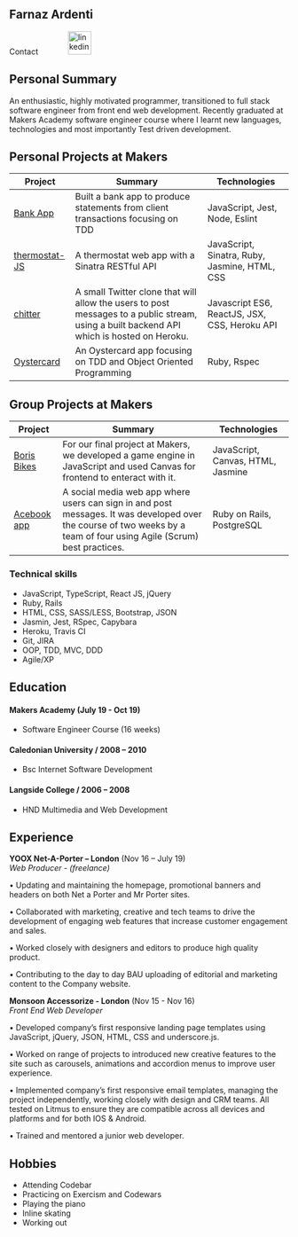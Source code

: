 ## Farnaz Ardenti

Contact
<a href="https://www.linkedin.com/in/farnaz-ardenti-405103a5/">
<img src="https://www.iconfinder.com/data/icons/free-social-icons/67/linkedin_circle_color-512.png" alt="linkedin" hspace="50" height="42" width="42"></a>

## Personal Summary
An enthusiastic, highly motivated programmer, transitioned to full stack software engineer from front end web development. Recently graduated at Makers Academy software engineer course where I learnt new languages, technologies and most importantly Test driven development.

## <a name="personal_projects">Personal Projects at Makers</a>
| Project | Summary | Technologies |
|----------|----------|----------|
| [Bank App](https://github.com/fardenti/Bank-js) | Built a bank app to produce statements from client transactions focusing on TDD | JavaScript, Jest, Node, Eslint |
| [thermostat-JS](https://github.com/fardenti/thermostat-js) | A thermostat web app with a Sinatra RESTful API | JavaScript, Sinatra, Ruby, Jasmine, HTML, CSS |
| [chitter](https://github.com/fardenti/frontend-api-challenge) | A small Twitter clone that will allow the users to post messages to a public stream, using a built backend API which is hosted on Heroku. | Javascript ES6, ReactJS, JSX, CSS, Heroku API |
| [Oystercard](https://github.com/fardenti/oystercard) | An Oystercard app focusing on TDD and Object Oriented Programming| Ruby, Rspec|


## <a name="group_projects">Group Projects at Makers</a>
| Project | Summary | Technologies |
|----------|----------|----------|
| [Boris Bikes](https://github.com/fardenti/Boris-Bikes-The-Game) | For our final project at Makers, we developed a game engine in JavaScript and used Canvas for frontend to enteract with it. | JavaScript, Canvas, HTML, Jasmine |
| [Acebook app](https://github.com/krisswiltshire30/acebook-fantastic-four) | A social media web app where users can sign in and post messages. It was developed over the course of two weeks by a team of four using Agile (Scrum) best practices. | Ruby on Rails, PostgreSQL |


### Technical skills

- JavaScript, TypeScript, React JS, jQuery
- Ruby, Rails
- HTML, CSS, SASS/LESS, Bootstrap, JSON
- Jasmin, Jest, RSpec, Capybara
- Heroku, Travis CI
- Git, JIRA
- OOP, TDD, MVC, DDD
- Agile/XP

## Education

#### Makers Academy (July 19 - Oct 19)
- Software Engineer Course (16 weeks)

#### Caledonian University / 2008 – 2010

- Bsc Internet Software Development

#### Langside College / 2006 – 2008

- HND Multimedia and Web Development


## Experience

**YOOX Net-A-Porter – London** (Nov 16 – July 19)    
*Web Producer - (freelance)*  

• Updating and maintaining the homepage, promotional banners and headers on both Net a Porter and Mr Porter sites.

• Collaborated with marketing, creative and tech teams to drive the development of engaging web features that increase customer engagement and sales.

• Worked closely with designers and editors to produce high quality product.

• Contributing to the day to day BAU uploading of editorial and marketing content to the Company website.

**Monsoon Accessorize - London** (Nov 15 - Nov 16)   
*Front End Web Developer*  

• Developed company’s first responsive landing page templates using JavaScript, jQuery, JSON, HTML, CSS and underscore.js.

• Worked on range of projects to introduced new creative features to the site such as carousels, animations and accordion menus to improve user experience.

• Implemented company’s first responsive email templates, managing the project independently, working closely with design and CRM teams. All tested on Litmus to ensure they are compatible across all devices and platforms and for both IOS & Android.

• Trained and mentored a junior web developer.

## Hobbies

- Attending Codebar
- Practicing on Exercism and Codewars
- Playing the piano
- Inline skating
- Working out
